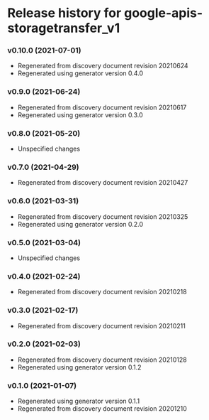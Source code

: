 # Release history for google-apis-storagetransfer_v1

### v0.10.0 (2021-07-01)

* Regenerated from discovery document revision 20210624
* Regenerated using generator version 0.4.0

### v0.9.0 (2021-06-24)

* Regenerated from discovery document revision 20210617
* Regenerated using generator version 0.3.0

### v0.8.0 (2021-05-20)

* Unspecified changes

### v0.7.0 (2021-04-29)

* Regenerated from discovery document revision 20210427

### v0.6.0 (2021-03-31)

* Regenerated from discovery document revision 20210325
* Regenerated using generator version 0.2.0

### v0.5.0 (2021-03-04)

* Unspecified changes

### v0.4.0 (2021-02-24)

* Regenerated from discovery document revision 20210218

### v0.3.0 (2021-02-17)

* Regenerated from discovery document revision 20210211

### v0.2.0 (2021-02-03)

* Regenerated from discovery document revision 20210128
* Regenerated using generator version 0.1.2

### v0.1.0 (2021-01-07)

* Regenerated using generator version 0.1.1
* Regenerated from discovery document revision 20201210

